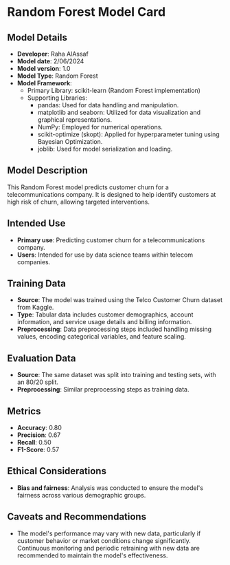 # Random Forest Model Card

## Model Details
- **Developer**: Raha AlAssaf
- **Model date**: 2/06/2024
- **Model version**: 1.0
- **Model Type**: Random Forest
- **Model Framework**:
  - Primary Library: scikit-learn (Random Forest implementation)
  - Supporting Libraries:
    - pandas: Used for data handling and manipulation.
    - matplotlib and seaborn: Utilized for data visualization and graphical representations.
    - NumPy: Employed for numerical operations.
    - scikit-optimize (skopt): Applied for hyperparameter tuning using Bayesian Optimization.
    - joblib: Used for model serialization and loading.

## Model Description
This Random Forest model predicts customer churn for a telecommunications company. It is designed to help identify customers at high risk of churn, allowing targeted interventions.

## Intended Use
- **Primary use**: Predicting customer churn for a telecommunications company.
- **Users**: Intended for use by data science teams within telecom companies.

## Training Data
- **Source**: The model was trained using the Telco Customer Churn dataset from Kaggle.
- **Type**: Tabular data includes customer demographics, account information, and service usage details and billing information.
- **Preprocessing**: Data preprocessing steps included handling missing values, encoding categorical variables, and feature scaling.

## Evaluation Data
- **Source**: The same dataset was split into training and testing sets, with an 80/20 split.
- **Preprocessing**: Similar preprocessing steps as training data.

## Metrics
- **Accuracy**: 0.80
- **Precision**: 0.67
- **Recall**: 0.50
- **F1-Score**: 0.57

## Ethical Considerations
- **Bias and fairness**: Analysis was conducted to ensure the model's fairness across various demographic groups. 

## Caveats and Recommendations
- The model's performance may vary with new data, particularly if customer behavior or market conditions change significantly. Continuous monitoring and periodic retraining with new data are recommended to maintain the model's effectiveness.

